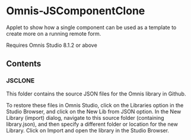 # Omnis-JSComponentClone
Applet to show how a single component can be used as a template to create more on a running remote form.

Requires Omnis Studio 8.1.2 or above

## Contents

### JSCLONE

This folder contains the source JSON files for the Omnis library in Github.

To restore these files in Omnis Studio, click on the Libraries option in the Studio Browser, and click on the New Lib from JSON option. In the New Library (import) dialog, navigate to this source folder (containing library.json), and then specify a different folder or location for the new Library. Click on Import and open the library in the Studio Browser.
